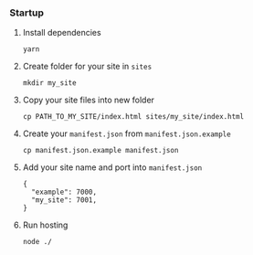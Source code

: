 ### Startup

1) Install dependencies
    ```
    yarn
    ```
2) Create folder for your site in `sites`
    ```
    mkdir my_site
    ```
3) Copy your site files into new folder
    ```
    cp PATH_TO_MY_SITE/index.html sites/my_site/index.html
    ```
4) Create your `manifest.json` from `manifest.json.example`
    ```
    cp manifest.json.example manifest.json
    ```
5) Add your site name and port into `manifest.json`
    ```
    {
      "example": 7000,
      "my_site": 7001,
    }
    ```
6) Run hosting
    ```
    node ./
    ```   
